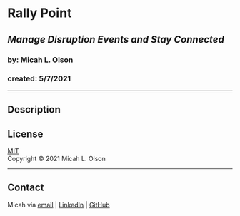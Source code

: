 # Rally Point
## _Manage Disruption Events and Stay Connected_
### by: Micah L. Olson
### created: 5/7/2021

--- 

## Description
## License
[MIT](https://choosealicense.com/licenses/mit/)  
Copyright &copy; 2021 Micah L. Olson  

---

## Contact
Micah via [email](mailto:micah.olson@protonmail.com) | [LinkedIn](https://www.linkedin.com/in/micah-lewis-olson/) | [GitHub](https://github.com/MicahOlson)
